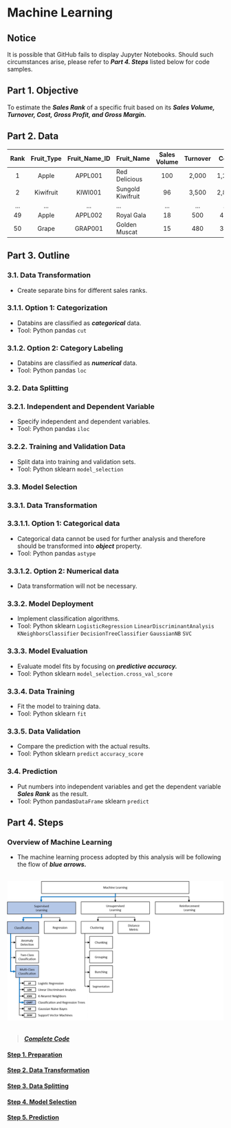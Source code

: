 # Machine Learning
## Notice
It is possible that GitHub fails to display Jupyter Notebooks. Should such circumstances arise, please refer to ***Part 4. Steps*** listed below for code samples.

## Part 1. Objective
To estimate the ***Sales Rank*** of a specific fruit based on its ***Sales Volume, Turnover, Cost, Gross Profit, and Gross Margin.***

## Part 2. Data

| Rank  | Fruit_Type | Fruit_Name_ID | Fruit_Name        | Sales Volume | Turnover | Cost  | Gross Profit | Gross Margin | Supplier | 
| :---: | :---:      | :---:         | :---              | :---:        | :---:    | :---: | :---:        | :---:        | :---:    |
| 1     | Apple      | APPL001       | Red Delicious     | 100          | 2,000    | 1,200 | 800          | 0.40         | Farm 4   |
| 2     | Kiwifruit  | KIWI001       | Sungold Kiwifruit | 96           | 3,500    | 2,800 | 700          | 0.20         | Farm 1   |
| ...   | ...        | ...           | ...               | ...          | ...      | ...   | ...          | ...          | ...      |
| 49    | Apple      | APPL002       | Royal Gala        | 18           | 500      | 450   | 50           | 0.10         | Farm 2   |
| 50    | Grape      | GRAP001       | Golden Muscat     | 15           | 480      | 360   | 120          | 0.25         | Farm 4   |

## Part 3. Outline
### 3.1. Data Transformation
- Create separate bins for different sales ranks.
### 3.1.1. Option 1: Categorization
- Databins are classified as ***categorical*** data.
- Tool: Python pandas ```cut``` 
### 3.1.2. Option 2: Category Labeling
- Databins are classified as ***numerical*** data.
- Tool: Python pandas ```loc```

### 3.2. Data Splitting
### 3.2.1. Independent and Dependent Variable
- Specify independent and dependent variables.
- Tool: Python pandas ```iloc```
### 3.2.2. Training and Validation Data
- Split data into training and validation sets.
- Tool: Python sklearn ```model_selection```

### 3.3. Model Selection
### 3.3.1. Data Transformation
### 3.3.1.1. Option 1: Categorical data
- Categorical data cannot be used for further analysis and therefore should be transformed into ***object*** property.
- Tool: Python pandas ```astype```
### 3.3.1.2. Option 2: Numerical data
-  Data transformation will not be necessary.

### 3.3.2. Model Deployment
- Implement classification algorithms.
- Tool: Python sklearn ```LogisticRegression``` ```LinearDiscriminantAnalysis``` ```KNeighborsClassifier``` ```DecisionTreeClassifier``` ```GaussianNB``` ```SVC```

### 3.3.3. Model Evaluation
- Evaluate model fits by focusing on ***predictive accuracy.***
- Tool: Python sklearn ```model_selection.cross_val_score```

### 3.3.4. Data Training
- Fit the model to training data.
- Tool: Python sklearn ```fit``` 

### 3.3.5. Data Validation
- Compare the prediction with the actual results.
- Tool: Python sklearn ```predict``` ```accuracy_score``` 

### 3.4. Prediction
- Put numbers into independent variables and get the dependent variable ***Sales Rank*** as the result.
- Tool: Python pandas```DataFrame``` sklearn ```predict```

## Part 4. Steps
### Overview of Machine Learning
- The machine learning process adopted by this analysis will be following the flow of ***blue arrows.*** 

<br>
<div align=center><img src="https://github.com/lclh813/Machine_Learning/blob/master/Pic/4_MachineLearningOverview.png"/></div>
<br>

> [***Complete Code***](https://nbviewer.jupyter.org/github/lclh813/Machine_Learning/blob/master/6_CompleteCode.ipynb) 
#### [Step 1. Preparation](https://nbviewer.jupyter.org/github/lclh813/Machine_Learning/blob/master/1_Preparation.ipynb)
#### [Step 2. Data Transformation](https://nbviewer.jupyter.org/github/lclh813/Machine_Learning/blob/master/2_DataTransformation.ipynb)
#### [Step 3. Data Splitting](https://nbviewer.jupyter.org/github/lclh813/Machine_Learning/blob/master/3_DataSplitting.ipynb)
#### [Step 4. Model Selection](https://nbviewer.jupyter.org/github/lclh813/Machine_Learning/blob/master/4_ModelSelection.ipynb)
#### [Step 5. Prediction](https://nbviewer.jupyter.org/github/lclh813/Machine_Learning/blob/master/5_Prediction.ipynb)
